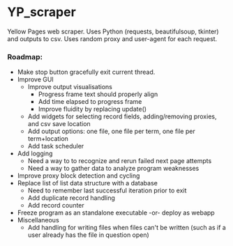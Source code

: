 # YP_scraper  
Yellow Pages web scraper. Uses Python (requests, beautifulsoup, tkinter) and outputs to csv. Uses random proxy and user-agent for each request.

### Roadmap:

* Make stop button gracefully exit current thread.
* Improve GUI
  * Improve output visualisations
    * Progress frame text should properly align
    * Add time elapsed to progress frame
    * Improve fluidity by replacing update()
  * Add widgets for selecting record fields, adding/removing proxies, and csv save location
  * Add output options: one file, one file per term, one file per term+location
  * Add task scheduler
* Add logging
  * Need a way to to recognize and rerun failed next page attempts
  * Need a way to gather data to analyze program weaknesses
* Improve proxy block detection and cycling
* Replace list of list data structure with a database
  * Need to remember last successful iteration prior to exit
  * Add duplicate record handling
  * Add record counter
* Freeze program as an standalone executable -or- deploy as webapp
* Miscellaneous
  * Add handling for writing files when files can't be written (such as if a user already has the file in question open)


